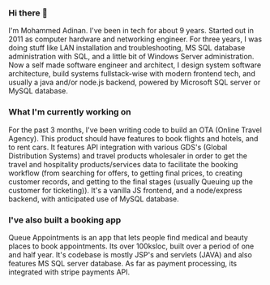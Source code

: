 ### Hi there 👋

I'm Mohammed Adinan. I've been in tech for about 9 years. Started out in 2011 as computer hardware and networking engineer. For three years, I was doing stuff like LAN installation and troubleshooting, MS SQL database administration with SQL, and a little bit of Windows Server administration. Now a self made software engineer and architect, I design system software architecture, build systems fullstack-wise with modern frontend tech, and usually a java and/or node.js backend, powered by Microsoft SQL server or MySQL database.

### What I'm currently working on

For the past 3 months, I've been writing code to build an OTA (Online Travel Agency). This product should have features to book flights and hotels, and to rent cars. It features API integration with various GDS's (Global Distribution Systems) and travel products wholesaler in order to get the travel and hospitality products/services data to facilitate the booking workflow (from searching for offers, to getting final prices, to creating customer records, and getting to the final stages (usually Queuing up the customer for ticketing)).  It's a vanilla JS frontend, and a node/express backend, with anticipated use of MySQL database.

### I've also built a booking app

Queue Appointments is an app that lets people find medical and beauty places to book appointments. Its over 100ksloc, built over a period of one and half year. It's codebase is mostly JSP's and servlets (JAVA) and also features MS SQL server database. As far as payment processing, its integrated with stripe payments API. 

<!--
**AdinanAries/AdinanAries** is a ✨ _special_ ✨ repository because its `README.md` (this file) appears on your GitHub profile.

Here are some ideas to get you started:

- 🔭 I’m currently working on ...
- 🌱 I’m currently learning ...
- 👯 I’m looking to collaborate on ...
- 🤔 I’m looking for help with ...
- 💬 Ask me about ...
- 📫 How to reach me: ...
- 😄 Pronouns: ...
- ⚡ Fun fact: ...
-->
